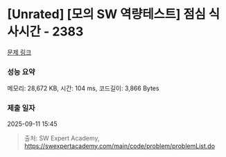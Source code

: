 # [Unrated] [모의 SW 역량테스트] 점심 식사시간 - 2383 

[문제 링크](https://swexpertacademy.com/main/code/problem/problemDetail.do?contestProbId=AV5-BEE6AK0DFAVl) 

### 성능 요약

메모리: 28,672 KB, 시간: 104 ms, 코드길이: 3,866 Bytes

### 제출 일자

2025-09-11 15:45



> 출처: SW Expert Academy, https://swexpertacademy.com/main/code/problem/problemList.do